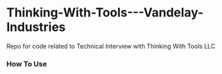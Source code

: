 # Thinking-With-Tools---Vandelay-Industries
Repo for code related to Technical Interview with Thinking With Tools LLC

### How To Use
